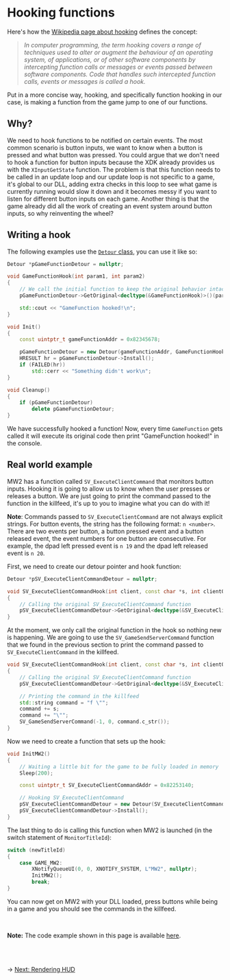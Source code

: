 # Hooking functions

Here's how the [Wikipedia page about hooking](https://en.wikipedia.org/wiki/Hooking) defines the concept:

> _In computer programming, the term hooking covers a range of techniques used to alter or augment the behaviour of an operating system, of applications, or of other software components by intercepting function calls or messages or events passed between software components. Code that handles such intercepted function calls, events or messages is called a hook._

Put in a more concise way, hooking, and specifically function hooking in our case, is making a function from the game jump to one of our functions.

## Why?

We need to hook functions to be notified on certain events. The most common scenario is button inputs, we want to know when a button is pressed and what button was pressed. You could argue that we don't need to hook a function for button inputs because the XDK already provides us with the `XInputGetState` function. The problem is that this function needs to be called in an update loop and our update loop is not specific to a game, it's global to our DLL, adding extra checks in this loop to see what game is currently running would slow it down and it becomes messy if you want to listen for different button inputs on each game. Another thing is that the game already did all the work of creating an event system around button inputs, so why reinventing the wheel?

## Writing a hook

The following examples use the [`Detour` class](hooking-functions.cpp#L82), you can use it like so:

```C++
Detour *pGameFunctionDetour = nullptr;

void GameFunctionHook(int param1, int param2)
{
    // We call the initial function to keep the original behavior intact
    pGameFunctionDetour->GetOriginal<decltype(&GameFunctionHook)>()(param1, param2);

    std::cout << "GameFunction hooked!\n";
}

void Init()
{
    const uintptr_t gameFunctionAddr = 0x82345678;

    pGameFunctionDetour = new Detour(gameFunctionAddr, GameFunctionHook);
    HRESULT hr = pGameFunctionDetour->Install();
    if (FAILED(hr))
        std::cerr << "Something didn't work\n";
}

void Cleanup()
{
    if (pGameFunctionDetour)
        delete pGameFunctionDetour;
}
```

We have successfully hooked a function! Now, every time `GameFunction` gets called it will execute its original code then print "GameFunction hooked!" in the console.

## Real world example

MW2 has a function called `SV_ExecuteClientCommand` that monitors button inputs. Hooking it is going to allow us to know when the user presses or releases a button. We are just going to print the command passed to the function in the killfeed, it's up to you to imagine what you can do with it!

**Note**: Commands passed to `SV_ExecuteClientCommand` are not always explicit strings. For button events, the string has the following format: `n <number>`. There are two events per button, a button pressed event and a button released event, the event numbers for one button are consecutive. For example, the dpad left pressed event is `n 19` and the dpad left released event is `n 20`.

First, we need to create our detour pointer and hook function:

```C++
Detour *pSV_ExecuteClientCommandDetour = nullptr;

void SV_ExecuteClientCommandHook(int client, const char *s, int clientOK, int fromOldServer)
{
    // Calling the original SV_ExecuteClientCommand function
    pSV_ExecuteClientCommandDetour->GetOriginal<decltype(&SV_ExecuteClientCommandHook)>()(client, s, clientOK, fromOldServer);
}
```

At the moment, we only call the original function in the hook so nothing new is happening. We are going to use the `SV_GameSendServerCommand` function that we found in the previous section to print the command passed to `SV_ExecuteClientCommand` in the killfeed.

```C++
void SV_ExecuteClientCommandHook(int client, const char *s, int clientOK, int fromOldServer)
{
    // Calling the original SV_ExecuteClientCommand function
    pSV_ExecuteClientCommandDetour->GetOriginal<decltype(&SV_ExecuteClientCommandHook)>()(client, s, clientOK, fromOldServer);

    // Printing the command in the killfeed
    std::string command = "f \"";
    command += s;
    command += "\"";
    SV_GameSendServerCommand(-1, 0, command.c_str());
}
```

Now we need to create a function that sets up the hook:

```C++
void InitMW2()
{
    // Waiting a little bit for the game to be fully loaded in memory
    Sleep(200);

    const uintptr_t SV_ExecuteClientCommandAddr = 0x82253140;

    // Hooking SV_ExecuteClientCommand
    pSV_ExecuteClientCommandDetour = new Detour(SV_ExecuteClientCommandAddr, SV_ExecuteClientCommandHook);
    pSV_ExecuteClientCommandDetour->Install();
}
```

The last thing to do is calling this function when MW2 is launched (in the switch statement of `MonitorTitleId`):

```C++
switch (newTitleId)
{
    case GAME_MW2:
        XNotifyQueueUI(0, 0, XNOTIFY_SYSTEM, L"MW2", nullptr);
        InitMW2();
        break;
}
```

You can now get on MW2 with your DLL loaded, press buttons while being in a game and you should see the commands in the killfeed.

<br/>

**Note:** The code example shown in this page is available [here](hooking-functions.cpp).

<br/><br/>

&rarr; [Next: Rendering HUD](../RenderingHUD/rendering-hud.md)
